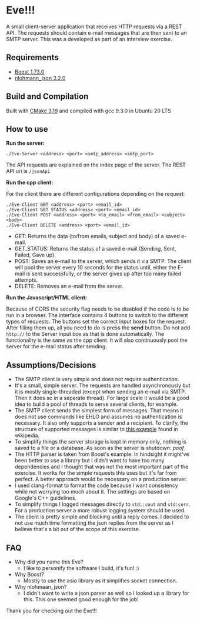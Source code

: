 # Eve!!!
A small client-server application that receives HTTP requests via a REST API. The requests should contain e-mail messages that are then sent to an SMTP server. This was a developed as part of an interview exercise.

## Requirements
- [Boost 1.73.0](https://github.com/boostorg)
- [nlohmann_json 3.2.0](https://github.com/nlohmann/json)

## Build and Compilation
Built with [CMake 3.19](https://cmake.org/) and compiled with gcc 9.3.0 in Ubuntu 20 LTS

## How to use
**Run the server:**

`./Eve-Server <address> <port> <smtp_address> <smtp_port>`

The API requests are explained on the index page of the server. The REST API uri is `/jsonApi`

**Run the cpp client:**

For the client there are different configurations depending on the request:

```
./Eve-Client GET <address> <port> <email_id>
./Eve-Client GET_STATUS <address> <port> <email_id>
./Eve-Client POST <address> <port> <to_email> <from_email> <subject> <body>
./Eve-Client DELETE <address> <port> <email_id>
```

- GET: Returns the data (to/from emails, subject and body) of a saved e-mail.
- GET_STATUS: Returns the status of a saved e-mail (Sending, Sent, Failed, Gave up).
- POST: Saves an e-mail to the server, which sends it via SMTP. The client will pool the server every 10 seconds for the status until, either the E-mail is sent successfully, or the server gives up after too many failed attempts.
- DELETE: Removes an e-mail from the server.

**Run the Javascript/HTML client:**

Because of CORS the security flag needs to be disabled if the code is to be run in a browser. The interface contains 4 buttons to switch to the different types of requests. The buttons set the correct input boxes for the request. After filling them up, all you need to do is press the **send** button. Do not add `http://` to the Server input box as that is done automatically. The functionality is the same as the cpp client. It will also continuously pool the server for the e-mail status after sending.

## Assumptions/Decisions
- The SMTP client is very simple and does not require authentication.
- It's a small, simple server. The requests are handled asynchronously but it is mostly single-threaded (except when sending an e-mail via SMTP. Then it does so in a separate thread). For large scale it would be a good idea to build a pool of threads to serve several clients, for example.
- The SMTP client sends the simplest form of messages. That means it does not use commands like EHLO and assumes no authentication is necessary. It also only supports a sender and a recipient. To clarify, the structure of supported messages is similar to [this example](https://en.wikipedia.org/wiki/Simple_Mail_Transfer_Protocol#SMTP_transport_example) found in wikipedia.
- To simplify things the server storage is kept in memory only, nothing is saved to a file or a database. As soon as the server is shutdown: *poof*.
- The HTTP parser is taken from Boost's example. In hindsight it might've been better to use a library but I didn't want to have too many dependencies and I thought that was not the most important part of the exercise. It works for the simple requests this uses but it's far from perfect. A better approach would be necessary on a production server.
- I used clang-format to format the code because I want consistency while not worrying too much about it. The settings are based on Google's C++ guidelines.
- To simplify things I logged messages directly to `std::cout` and `std:cerr`. For a production server a more robust logging system should be used.
- The client is pretty simple and blocking until a reply comes. I decided to not use much time formatting the json replies from the server as I believe that's a bit out of the scope of this exercise.

## FAQ
- Why did you name this Eve?
  - I like to personify the software I build, it's fun! :)
- Why Boost?
  - Mostly to use the asio library as it simplifies socket connection.
- Why nlohmaan_json?
  - I didn't want to write a json parser as well so I looked up a library for this. This one seemed good enough for the job!

Thank you for checking out the Eve!!!
